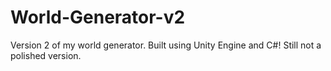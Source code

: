 # World-Generator-v2
Version 2 of my world generator. Built using Unity Engine and C#! Still not a polished version.
